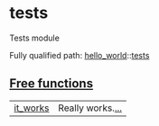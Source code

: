 # tests

Tests module

Fully qualified path: [hello_world](./hello_world.md)::[tests](./hello_world-tests.md)


[Free functions](./hello_world-tests-free_functions.md)
 ---
| | |
|:---|:---|
| [it_works](./hello_world-tests-it_works.md) | Really works.[...](./hello_world-tests-it_works.md) |
